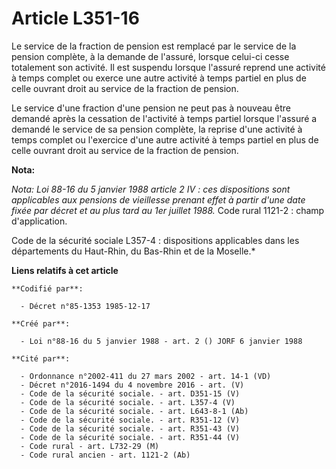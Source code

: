 # Article L351-16

Le service de la fraction de pension est remplacé par le service de la pension complète, à la demande de l'assuré, lorsque
celui-ci cesse totalement son activité. Il est suspendu lorsque l'assuré reprend une activité à temps complet ou exerce une
autre activité à temps partiel en plus de celle ouvrant droit au service de la fraction de pension.

Le service d'une fraction d'une pension ne peut pas à nouveau être demandé après la cessation de l'activité à temps partiel
lorsque l'assuré a demandé le service de sa pension complète, la reprise d'une activité à temps complet ou l'exercice d'une
autre activité à temps partiel en plus de celle ouvrant droit au service de la fraction de pension.

**Nota:**

*Nota: Loi 88-16 du 5 janvier 1988 article 2 IV : ces dispositions sont applicables aux pensions de vieillesse prenant effet
à partir d'une date fixée par décret et au plus tard au 1er juillet 1988.*    Code rural 1121-2 : champ d'application.

Code de la sécurité sociale L357-4 : dispositions applicables dans les départements du Haut-Rhin, du Bas-Rhin et de la
Moselle.*

**Liens relatifs à cet article**

	**Codifié par**:

	  - Décret n°85-1353 1985-12-17

	**Créé par**:

	  - Loi n°88-16 du 5 janvier 1988 - art. 2 () JORF 6 janvier 1988

	**Cité par**:

	  - Ordonnance n°2002-411 du 27 mars 2002 - art. 14-1 (VD)
	  - Décret n°2016-1494 du 4 novembre 2016 - art. (V)
	  - Code de la sécurité sociale. - art. D351-15 (V)
	  - Code de la sécurité sociale. - art. L357-4 (V)
	  - Code de la sécurité sociale. - art. L643-8-1 (Ab)
	  - Code de la sécurité sociale. - art. R351-12 (V)
	  - Code de la sécurité sociale. - art. R351-43 (V)
	  - Code de la sécurité sociale. - art. R351-44 (V)
	  - Code rural - art. L732-29 (M)
	  - Code rural ancien - art. 1121-2 (Ab)
